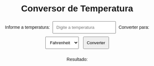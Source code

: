<html lang="pt-BR">
<head>
    <meta charset="UTF-8">
    <meta name="viewport" content="width=device-width, initial-scale=1.0">
    <title>2Conversor de Temperatura</title>
    <style>
        body {
            font-family: Arial, sans-serif;
            margin: 20px;
        }
        input, button, select {
            padding: 10px;
            margin: 5px;
        }
        .result {
            margin-top: 20px;
        }
        .container{
            align-items: center;
            align-content: center;
            text-align: center;
        }
    </style>
</head>
<body>
    <div class="container">
    <h1>Conversor de Temperatura</h1>
    <label for="tempInput">Informe a temperatura:</label>
    <input type="number" id="tempInput" placeholder="Digite a temperatura" />
    <label for="converterPara">Converter para:</label>
    <select id="converterPara">
        <option value="fahrenheit">Fahrenheit</option>
        <option value="celsius">Celsius</option>
    </select>
    <button onclick="converterTemperatura()">Converter</button>
    <div class="result">
        <p>Resultado: <span id="resultado"></span></p>
    </div>
    </div>
    <script>
        function converterTemperatura() {
            const tempInput = document.getElementById('tempInput').value;
            const converterPara = document.getElementById('converterPara').value;
            const resultadoSpan = document.getElementById('resultado');
            if (tempInput === "") {
                alert("Por favor, insira uma temperatura.");
                return;
            }
            const temperatura = parseFloat(tempInput);
            let resultado;
            if (converterPara === "fahrenheit") {
                resultado = (temperatura * 1.8) + 32;
                resultadoSpan.textContent = `${resultado.toFixed(2)} °F`;
            } else if (converterPara === "celsius") {
                resultado = (temperatura - 32) / 1.8;
                resultadoSpan.textContent = `${resultado.toFixed(2)} °C`;
            }
        }
    </script>
</body>
</html>
 
